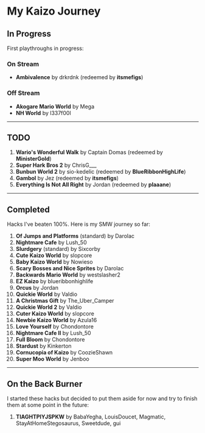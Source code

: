 # My Kaizo Journey
## In Progress

First playthroughs in progress:

### On Stream

- **Ambivalence** by drkrdnk (redeemed by **itsmefigs**)

### Off Stream

- **Akogare Mario World** by Mega
- **NH World** by l337f00l

---
## TODO

1. **Wario's Wonderful Walk** by Captain Domas (redeemed by **MinisterGold**)
2. **Super Hark Bros 2** by ChrisG___
3. **Bunbun World 2** by sio-kedelic (redeemed by **BlueRibbonHighLife**)
4. **Gambol** by Jez (redeemed by **itsmefigs**)
5. **Everything Is Not All Right** by Jordan (redeemed by **plaaane**)

---
## Completed 

Hacks I've beaten 100%. Here is my SMW journey so far:

1. **Of Jumps and Platforms** (standard) by Darolac
2. **Nightmare Cafe** by Lush_50
3. **Slurdgery** (standard) by Sixcorby
4. **Cute Kaizo World** by slopcore
5. **Baby Kaizo World** by Nowieso
6. **Scary Bosses and Nice Sprites** by Darolac
7. **Backwards Mario World** by westslasher2
8. **EZ Kaizo** by blueribbonhighlife
9. **Orcus** by Jordan
10. **Quickie World** by Valdio
11. **A Christmas Gift** by The_Uber_Camper
12. **Quickie World 2** by Valdio
13. **Cuter Kaizo World** by slopcore
14. **Newbie Kaizo World** by Azula16
15. **Love Yourself** by Chondontore
16. **Nightmare Cafe II** by Lush_50
17. **Full Bloom** by Chondontore
18. **Stardust** by Kinkerton
19. **Cornucopia of Kaizo** by CoozieShawn
20. **Super Moo World** by Jenboo

---
## On the Back Burner

I started these hacks but decided to put them aside for now and try to finish them at some point in the future:

1. **TIAGHTPIYJSPKW** by BabaYegha, LouisDoucet, Magmatic, StayAtHomeStegosaurus, Sweetdude, gui
